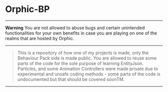 # Orphic-BP
-------------------------------------------------------------------------------------------------------------------------------------------------------------------

**Warning**  You are not allowed to abuse bugs and certain unintended functionalities for your own benefits in case you are playing on one of the realms that
are hosted by Orphic.

-------------------------------------------------------------------------------------------------------------------------------------------------------------------

> This is a repository of how one of my projects is made, only the Behaviour Pack side is made public. You are allowed to reuse some parts of the code for the sole
purpose of learning EntityJson.
Particles, and some Animation Controllers were made private due to experimental and unsafe coding methods - some parts of the code is undocumented but that 
should be covered soonTM.

-------------------------------------------------------------------------------------------------------------------------------------------------------------------
